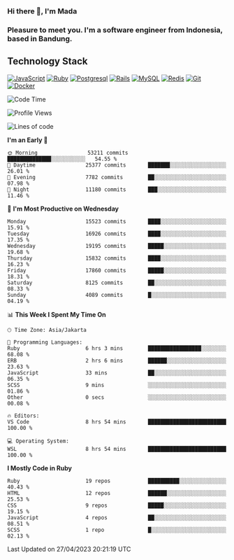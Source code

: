 ### Hi there 👋, I'm Mada
### Pleasure to meet you. I'm a software engineer from Indonesia, based in Bandung.

## Technology Stack

[![JavaScript](https://img.shields.io/badge/-JavaScript-%23F7DF1C?style=flat-square&logo=javascript&logoColor=000000&labelColor=%23F7DF1C&color=%23FFCE5A)](https://www.javascript.com/)
[![Ruby](https://img.shields.io/badge/Ruby-CC342D?style=flat-square&logo=ruby&logoColor=white)](https://www.ruby-lang.org/en/)
[![Postgresql](https://img.shields.io/badge/PostgreSQL-316192?style=flat-square&logo=postgresql&logoColor=ffffff)](https://www.postgresql.org/)
[![Rails](https://img.shields.io/badge/Ruby_on_Rails-CC0000?style=flat-square&logo=ruby-on-rails&logoColor=white)](https://rubyonrails.org/)
[![MySQL](https://img.shields.io/badge/-MySQL-4479A1?style=flat-square&logo=MySQL&logoColor=ffffff)](https://www.mysql.com/)
[![Redis](https://img.shields.io/badge/-Redis-DC382D?style=flat-square&logo=Redis&logoColor=ffffff)](https://redis.io/)
[![Git](https://img.shields.io/badge/-Git-%23F05032?style=flat-square&logo=git&logoColor=%23ffffff)](https://git-scm.com/)
[![Docker](https://img.shields.io/badge/-Docker-2496ED?style=flat-square&logo=docker&logoColor=ffffff)](https://www.docker.com/)
<!--
**madaarya/madaarya** is a ✨ _special_ ✨ repository because its `README.md` (this file) appears on your GitHub profile.

Here are some ideas to get you started:

- 🔭 I’m currently working on ...
- 🌱 I’m currently learning ...
- 👯 I’m looking to collaborate on ...
- 🤔 I’m looking for help with ...
- 💬 Ask me about ...
- 📫 How to reach me: ...
- 😄 Pronouns: ...
- ⚡ Fun fact: ...
-->
<!--START_SECTION:waka-->
![Code Time](http://img.shields.io/badge/Code%20Time-5%2C343%20hrs%2013%20mins-blue)

![Profile Views](http://img.shields.io/badge/Profile%20Views-0-blue)

![Lines of code](https://img.shields.io/badge/From%20Hello%20World%20I%27ve%20Written-37.4%20million%20lines%20of%20code-blue)

**I'm an Early 🐤** 

```text
🌞 Morning                53211 commits       ██████████████░░░░░░░░░░░   54.55 % 
🌆 Daytime                25377 commits       ███████░░░░░░░░░░░░░░░░░░   26.01 % 
🌃 Evening                7782 commits        ██░░░░░░░░░░░░░░░░░░░░░░░   07.98 % 
🌙 Night                  11180 commits       ███░░░░░░░░░░░░░░░░░░░░░░   11.46 % 
```
📅 **I'm Most Productive on Wednesday** 

```text
Monday                   15523 commits       ████░░░░░░░░░░░░░░░░░░░░░   15.91 % 
Tuesday                  16926 commits       ████░░░░░░░░░░░░░░░░░░░░░   17.35 % 
Wednesday                19195 commits       █████░░░░░░░░░░░░░░░░░░░░   19.68 % 
Thursday                 15832 commits       ████░░░░░░░░░░░░░░░░░░░░░   16.23 % 
Friday                   17860 commits       █████░░░░░░░░░░░░░░░░░░░░   18.31 % 
Saturday                 8125 commits        ██░░░░░░░░░░░░░░░░░░░░░░░   08.33 % 
Sunday                   4089 commits        █░░░░░░░░░░░░░░░░░░░░░░░░   04.19 % 
```


📊 **This Week I Spent My Time On** 

```text
🕑︎ Time Zone: Asia/Jakarta

💬 Programming Languages: 
Ruby                     6 hrs 3 mins        █████████████████░░░░░░░░   68.08 % 
ERB                      2 hrs 6 mins        ██████░░░░░░░░░░░░░░░░░░░   23.63 % 
JavaScript               33 mins             ██░░░░░░░░░░░░░░░░░░░░░░░   06.35 % 
SCSS                     9 mins              ░░░░░░░░░░░░░░░░░░░░░░░░░   01.86 % 
Other                    0 secs              ░░░░░░░░░░░░░░░░░░░░░░░░░   00.08 % 

🔥 Editors: 
VS Code                  8 hrs 54 mins       █████████████████████████   100.00 % 

💻 Operating System: 
WSL                      8 hrs 54 mins       █████████████████████████   100.00 % 
```

**I Mostly Code in Ruby** 

```text
Ruby                     19 repos            ██████████░░░░░░░░░░░░░░░   40.43 % 
HTML                     12 repos            ██████░░░░░░░░░░░░░░░░░░░   25.53 % 
CSS                      9 repos             █████░░░░░░░░░░░░░░░░░░░░   19.15 % 
JavaScript               4 repos             ██░░░░░░░░░░░░░░░░░░░░░░░   08.51 % 
SCSS                     1 repo              █░░░░░░░░░░░░░░░░░░░░░░░░   02.13 % 
```




 Last Updated on 27/04/2023 20:21:19 UTC
<!--END_SECTION:waka-->
